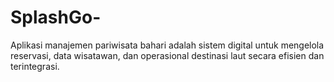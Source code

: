 # SplashGo-
Aplikasi manajemen pariwisata bahari adalah sistem digital untuk mengelola reservasi, data wisatawan, dan operasional destinasi laut secara efisien dan terintegrasi.
